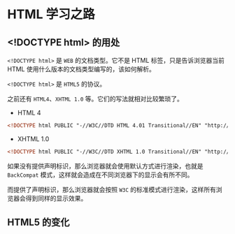 # HTML 学习之路

## \<!DOCTYPE html\> 的用处

`<!DOCTYPE html>` 是 `WEB` 的文档类型。它不是 HTML 标签，只是告诉浏览器当前 HTML 使用什么版本的文档类型编写的，该如何解析。

`<!DOCTYPE html>` 是 `HTML5` 的协议。

之前还有 `HTML4`、`XHTML 1.0` 等。它们的写法就相对比较繁琐了。

- HTML 4

```html
<!DOCTYPE html PUBLIC "-//W3C//DTD HTML 4.01 Transitional//EN" "http://www.w3.org/TR/html4/loose.dtd">
```

- XHTML 1.0

```html
<!DOCTYPE html PUBLIC "-//W3C//DTD XHTML 1.0 Transitional//EN" "http://www.w3.org/TR/xhtml1/DTD/xhtml1-transitional.dtd">
```

如果没有提供声明标识，那么浏览器就会使用默认方式进行渲染，也就是 `BackCompat` 模式，这样就会造成在不同浏览器下的显示会有所不同。

而提供了声明标识，那么浏览器就会按照 `W3C` 的标准模式进行渲染，这样所有浏览器会得到同样的显示效果。

## HTML5 的变化
